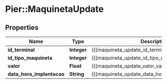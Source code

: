 # Pier::MaquinetaUpdate

## Properties
Name | Type | Description | Notes
------------ | ------------- | ------------- | -------------
**id_terminal** | **Integer** | {{{maquineta_update_id_terminal_value}}} | 
**id_tipo_maquineta** | **Integer** | {{{maquineta_update_id_tipo_maquineta_value}}} | 
**valor** | **Float** | {{{maquineta_update_valor_value}}} | 
**data_hora_implantacao** | **String** | {{{maquineta_update_data_hora_implantacao_value}}} | 


